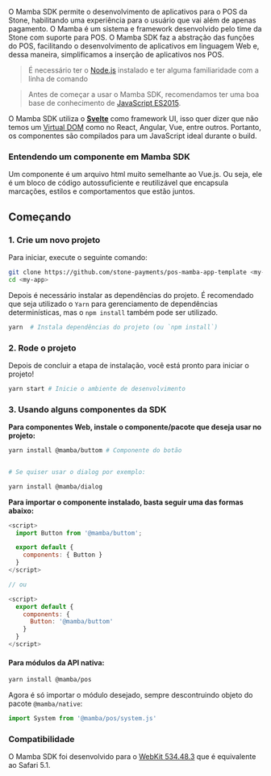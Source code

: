 <!--
  @title: Introdução
  @description: Test
-->

O Mamba SDK permite o desenvolvimento de aplicativos para o POS da Stone, habilitando uma experiência para o usuário que vai além de apenas pagamento. O Mamba é um sistema e framework desenvolvido pelo time da Stone com suporte para POS. O Mamba SDK faz a abstração das funções do POS, facilitando o desenvolvimento de aplicativos em linguagem Web e, dessa maneira, simplificamos a inserção de aplicativos nos POS.

> É necessário ter o [Node.js](https://nodejs.org/en/) instalado e ter alguma familiaridade com a linha de comando

> Antes de começar a usar o Mamba SDK, recomendamos ter uma boa base de conhecimento de [JavaScript ES2015](http://babeljs.io/docs/learn-es2015/).

O Mamba SDK utiliza o <span style="color:#a03636">**[Svelte](https://svelte.technology/guide)**</span> como framework UI, isso quer dizer que não temos um [Virtual DOM](https://pt.stackoverflow.com/questions/43169/qual-a-diferen%C3%A7a-entre-dom-e-virtual-dom) como no React, Angular, Vue, entre outros. Portanto, os componentes são compilados para um JavaScript ideal durante o build.

### Entendendo um componente em Mamba SDK

Um componente é um arquivo html muito semelhante ao Vue.js. Ou seja, ele é um bloco de código autossuficiente e reutilizável que encapsula marcações, estilos e comportamentos que estão juntos.


## Começando

### 1. Crie um novo projeto

Para iniciar, execute o seguinte comando:
```bash
git clone https://github.com/stone-payments/pos-mamba-app-template <my-app>
cd <my-app>
```
Depois é necessário instalar as dependências do projeto. É recomendado que seja utilizado o `Yarn` para gerenciamento de dependências determinísticas, mas o `npm install` também pode ser utilizado.

```bash
yarn  # Instala dependências do projeto (ou `npm install`)
```

### 2. Rode o projeto

Depois de concluir a etapa de instalação, você está pronto para iniciar o projeto!

```bash
yarn start # Inicie o ambiente de desenvolvimento
```

### 3. Usando alguns componentes da SDK

**Para componentes Web, instale o componente/pacote que deseja usar no projeto:**

```bash
yarn install @mamba/buttom # Componente do botão


# Se quiser usar o dialog por exemplo:

yarn install @mamba/dialog
```



**Para importar o componente instalado, basta seguir uma das formas abaixo:**

```js
<script>
  import Button from '@mamba/buttom';

  export default {
    components: { Button }
  }
</script>

// ou 

<script>
  export default {
    components: {
      Button: '@mamba/buttom'
    }
  }
</script>
```

#### Para módulos da API nativa:

```bash
yarn install @mamba/pos
```

Agora é só importar o módulo desejado, sempre descontruindo objeto do pacote `@mamba/native`:

```js
import System from '@mamba/pos/system.js'
```

### Compatibilidade

O Mamba SDK foi desenvolvido para o [WebKit 534.48.3](https://developers.whatismybrowser.com/useragents/explore/layout_engine_name/webkit/1785) que é equivalente ao Safari 5.1.

